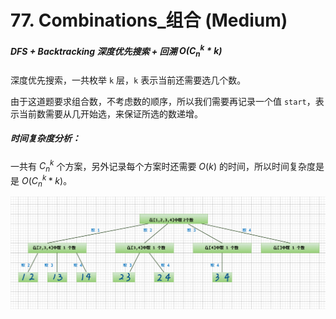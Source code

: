 # 77. Combinations_组合 (Medium)



##### DFS + Backtracking 深度优先搜索 + 回溯  $O(C_{n}^{k} * k)$

深度优先搜索，一共枚举 `k` 层，`k` 表示当前还需要选几个数。

由于这道题要求组合数，不考虑数的顺序，所以我们需要再记录一个值 `start`，表示当前数需要从几开始选，来保证所选的数递增。

##### 时间复杂度分析：

一共有 $C_{n}^{k}$ 个方案，另外记录每个方案时还需要  $O(k)$ 的时间，所以时间复杂度是是 $O(C_{n}^{k} * k)$。

![solve](https://raw.githubusercontent.com/KimmiGYH/LeetCode_Notes_Public/master/Section05_Solutions/0077_Combinations_%E7%BB%84%E5%90%88/solve.png)